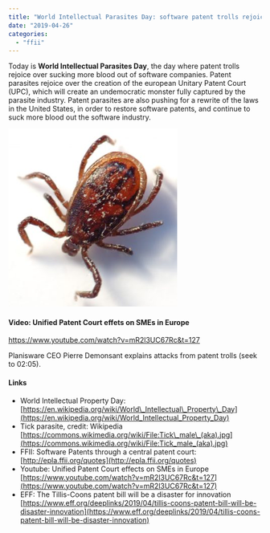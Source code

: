 ```yaml
---
title: "World Intellectual Parasites Day: software patent trolls rejoice over Unitary Patent Court"
date: "2019-04-26"
categories: 
  - "ffii"
---
```


Today is **World Intellectual Parasites Day**, the day where patent trolls rejoice over sucking more blood out of software companies. Patent parasites rejoice over the creation of the european Unitary Patent Court (UPC), which will create an undemocratic monster fully captured by the parasite industry. Patent parasites are also pushing for a rewrite of the laws in the United States, in order to restore software patents, and continue to suck more blood out the software industry.

![](images/Tick_male_aka-336x355.jpg)

#### Video: Unified Patent Court effets on SMEs in Europe

https://www.youtube.com/watch?v=mR2l3UC67Rc&t=127

Planisware CEO Pierre Demonsant explains attacks from patent trolls (seek to 02:05).  

#### Links

- World Intellectual Property Day: [https://en.wikipedia.org/wiki/World\_Intellectual\_Property\_Day](https://en.wikipedia.org/wiki/World_Intellectual_Property_Day)
- Tick parasite, credit: Wikipedia  
    [https://commons.wikimedia.org/wiki/File:Tick\_male\_(aka).jpg](https://commons.wikimedia.org/wiki/File:Tick_male_(aka).jpg)
- FFII: Software Patents through a central patent court:[http://epla.ffii.org/quotes](http://epla.ffii.org/quotes)
- Youtube: Unified Patent Court effects on SMEs in Europe  
    [https://www.youtube.com/watch?v=mR2l3UC67Rc&t=127](https://www.youtube.com/watch?v=mR2l3UC67Rc&t=127)
- EFF: The Tillis-Coons patent bill will be a disaster for innovation  
    [https://www.eff.org/deeplinks/2019/04/tillis-coons-patent-bill-will-be-disaster-innovation](https://www.eff.org/deeplinks/2019/04/tillis-coons-patent-bill-will-be-disaster-innovation)
